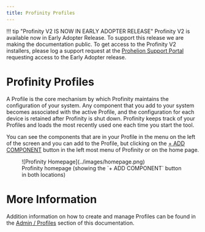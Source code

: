 ```yaml
---
title: Profinity Profiles
---
```


!!! tip "Profinity V2 IS NOW IN EARLY ADOPTER RELEASE"
    Profinity V2 is available now in Early Adopter Release.  To support this release we are making the documentation public.  To get access to the Profinity V2 installers, please log a support request at the [Prohelion Support Portal](https://prohelion.atlassian.net/servicedesk/customer/portals) requesting access to the Early Adopter release.

# Profinity Profiles

A Profile is the core mechanism by which Profinity maintains the configuration of your system. Any component that you add to your system becomes associated with the active Profile, and the configuration for each device is retained after Profinity is shut down. Profinity keeps track of your Profiles and loads the most recently used one each time you start the tool.

You can see the components that are in your Profile in the menu on the left of the screen and you can add to the Profile, but clicking on the [+ ADD COMPONENT](./Adding_New_Components.md) button in the left most menu of Profinity or on the home page.

<figure markdown>
![Profinity Homepage](../images/homepage.png)
<figcaption>Profinity homepage (showing the `+ ADD COMPONENT` button in both locations)</figcaption>
</figure>


# More Information

Addition information on how to create and manage Profiles can be found in the [Admin / Profiles](../Administration/Profiles.md) section of this documentation.
